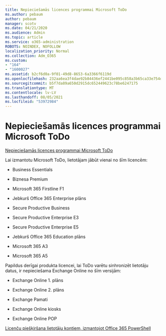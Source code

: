 ```yaml
---
title: Nepieciešamās licences programmai Microsoft ToDo
ms.author: pebaum
author: pebaum
manager: scotv
ms.date: 04/21/2020
ms.audience: Admin
ms.topic: article
ms.service: o365-administration
ROBOTS: NOINDEX, NOFOLLOW
localization_priority: Normal
ms.collection: Adm_O365
ms.custom:
- "164"
- "1600027"
ms.assetid: b2cf6d0a-9f01-49d8-8653-6a3366f6119d
ms.openlocfilehash: 232aa6ea3f4dae92b84436ef2441be095c858a3b65ca33e754d802f39edc2097
ms.sourcegitcommit: b5f7da89a650d2915dc652449623c78be6247175
ms.translationtype: MT
ms.contentlocale: lv-LV
ms.lasthandoff: 08/05/2021
ms.locfileid: "53972984"
---
```

# <a name="required-licenses-for-microsoft-todo"></a>Nepieciešamās licences programmai Microsoft ToDo

[Nepieciešamās licences programmai Microsoft ToDo](https://support.office.com/article/381e9d1b-c500-49b5-973e-890fd86528d7.aspx)
  
Lai izmantotu Microsoft ToDo, lietotājam jābūt vienai no šīm licencēm:
  
- Business Essentials

- Biznesa Premium

- Microsoft 365 Firstline F1

- Jebkurš Office 365 Enterprise plāns

- Secure Productive Business

- Secure Productive Enterprise E3

- Secure Productive Enterprise E5

- Jebkurš Office 365 Education plāns

- Microsoft 365 A3

- Microsoft 365 A5

Papildus derīgai produkta licencei, lai ToDo varētu sinhronizēt lietotāju datus, ir nepieciešama Exchange Online no šīm versijām:
  
- Exchange Online 1. plāns

- Exchange Online 2. plāns

- Exchange Pamati

- Exchange Online kiosks

- Exchange Online POP

[Licenču piešķiršana lietotāju kontiem, izmantojot Office 365 PowerShell](https://docs.microsoft.com/office365/enterprise/powershell/assign-licenses-to-user-accounts-with-office-365-powershell )
  